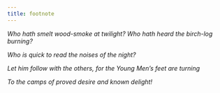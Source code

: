 ```yaml
---
title: footnote
---
```


_Who hath smelt wood-smoke at twilight? Who hath heard the birch-log burning?_

_Who is quick to read the noises of the night?_

_Let him follow with the others, for the Young Men’s feet are turning_

_To the camps of proved desire and known delight!_

